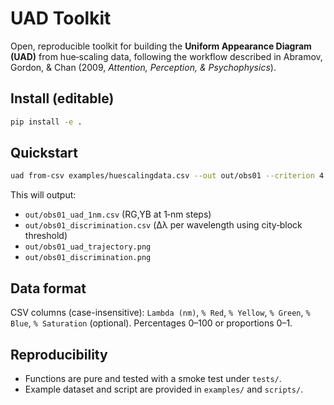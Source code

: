 
# UAD Toolkit

Open, reproducible toolkit for building the **Uniform Appearance Diagram (UAD)** from hue‑scaling data, following the workflow described in Abramov, Gordon, & Chan (2009, *Attention, Perception, & Psychophysics*).

## Install (editable)
```bash
pip install -e .
```

## Quickstart
```bash
uad from-csv examples/huescalingdata.csv --out out/obs01 --criterion 4.0 --min 330 --max 660
```

This will output:
- `out/obs01_uad_1nm.csv` (RG,YB at 1‑nm steps)
- `out/obs01_discrimination.csv` (Δλ per wavelength using city‑block threshold)
- `out/obs01_uad_trajectory.png`
- `out/obs01_discrimination.png`

## Data format
CSV columns (case-insensitive): `Lambda (nm)`, `% Red`, `% Yellow`, `% Green`, `% Blue`, `% Saturation` (optional). Percentages 0–100 or proportions 0–1.

## Reproducibility
- Functions are pure and tested with a smoke test under `tests/`.
- Example dataset and script are provided in `examples/` and `scripts/`.
